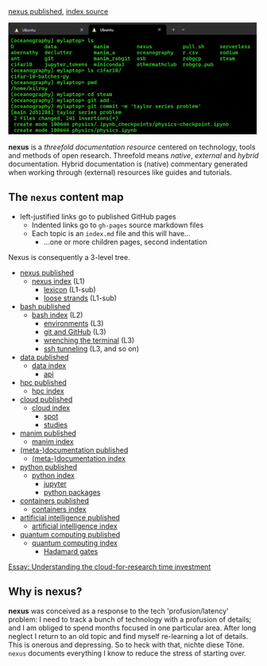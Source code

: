 [nexus published](https://robfatland.github.io/nexus), [index source](https://github.com/robfatland/nexus/blob/gh-pages/index.md)


<img src="assets/img/greenandblack.png"
     alt="green and black icon"
     width="500"
     style="float: center; margin-right: 10px;" />



**nexus** is a *threefold documentation resource* centered on technology, tools and methods of open research.
Threefold means *native*, *external* and *hybrid* documentation. Hybrid documentation is (native) commentary 
generated when working through (external) resources like guides and tutorials.


## The `nexus` content map 


- left-justified links go to published GitHub pages
    - Indented links go to `gh-pages` source markdown files
    - Each topic is an `index.md` file and this will have...
        - ...one or more children pages, second indentation


Nexus is consequently a 3-level tree. 


- [nexus published](https://robfatland.github.io/nexus)
    - [nexus index](https://github.com/robfatland/nexus/blob/gh-pages/index.md) (L1)
        - [lexicon](https://github.com/robfatland/nexus/blob/gh-pages/lexicon.md) (L1-sub)
        - [loose strands](https://github.com/robfatland/nexus/blob/gh-pages/loosestrands.md) (L1-sub)
- [bash published](https://robfatland.github.io/nexus/bash)
    - [bash index](https://github.com/robfatland/nexus/blob/gh-pages/bash/index.md) (L2)
        - [environments](https://github.com/robfatland/nexus/blob/gh-pages/bash/env.md) (L3)
        - [git and GitHub](https://github.com/robfatland/nexus/blob/gh-pages/bash/git.md) (L3)
        - [wrenching the terminal](https://github.com/robfatland/nexus/blob/gh-pages/bash/terminal.md) (L3)
        - [ssh tunneling](https://github.com/robfatland/nexus/blob/gh-pages/bash/tunneling.md) (L3, and so on)
- [data published](https://robfatland.github.io/nexus/data)
    - [data index](https://github.com/robfatland/nexus/blob/gh-pages/data/index.md)
        - [api](https://github.com/robfatland/nexus/blob/gh-pages/data/api.md)
- [hpc published](https://robfatland.github.io/nexus/hpc)
    - [hpc index](https://github.com/robfatland/nexus/blob/gh-pages/hpc/index.md)
- [cloud published](https://robfatland.github.io/nexus/cloud)
    - [cloud index](https://github.com/robfatland/nexus/blob/gh-pages/cloud/index.md)
        - [spot](https://github.com/robfatland/nexus/blob/gh-pages/cloud/spot.md)
        - [studies](https://github.com/robfatland/nexus/blob/gh-pages/cloud/studies.md)
- [manim published](https://robfatland.github.io/nexus/manim)
    - [manim index](https://github.com/robfatland/nexus/blob/gh-pages/manim/index.md)
- [(meta-)documentation published](https://robfatland.github.io/nexus/documentation)
    - [(meta-)documentation index](https://github.com/robfatland/nexus/blob/gh-pages/documentation/index.md)
- [python published](https://robfatland.github.io/nexus/python)
    - [python index](https://github.com/robfatland/nexus/blob/gh-pages/python/index.md)
        - [jupyter](https://github.com/robfatland/nexus/blob/gh-pages/python/jupyter.md)
        - [python packages](https://github.com/robfatland/nexus/blob/gh-pages/python/packages.md)
- [containers published](https://robfatland.github.io/nexus/containers)
    - [containers index](https://github.com/robfatland/nexus/blob/gh-pages/containers/index.md)
- [artificial intelligence published](https://robfatland.github.io/nexus/ai)
    - [artificial intelligence index](https://github.com/robfatland/nexus/blob/gh-pages/ai/index.md)
- [quantum computing published](https://robfatland.github.io/nexus/quantum)
    - [quantum computing index](https://github.com/robfatland/nexus/blob/gh-pages/quantum/index.md)
        - [Hadamard gates](https://github.com/robfatland/nexus/blob/gh-pages/quantum/hadamard.md)


[Essay: Understanding the cloud-for-research time investment](https://github.com/robfatland/nexus/blob/gh-pages/bash/index.md#the-basic-idea-here)


## Why is nexus?


**nexus** was conceived as a response to the tech 'profusion/latency' problem: I need to track a bunch
of technology with a profusion of details; and I am obliged to spend months focused in one particular area. 
After long neglect I return to an old topic and find myself re-learning a lot of details. This is onerous 
and depressing. So to heck with that, nichte diese Töne. `nexus` documents everything I know to reduce
the stress of starting over.


